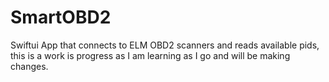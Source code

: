 # SmartOBD2
Swiftui App that connects to ELM OBD2 scanners and reads available pids, this is a work is progress as I am learning as I go and will be making changes.
